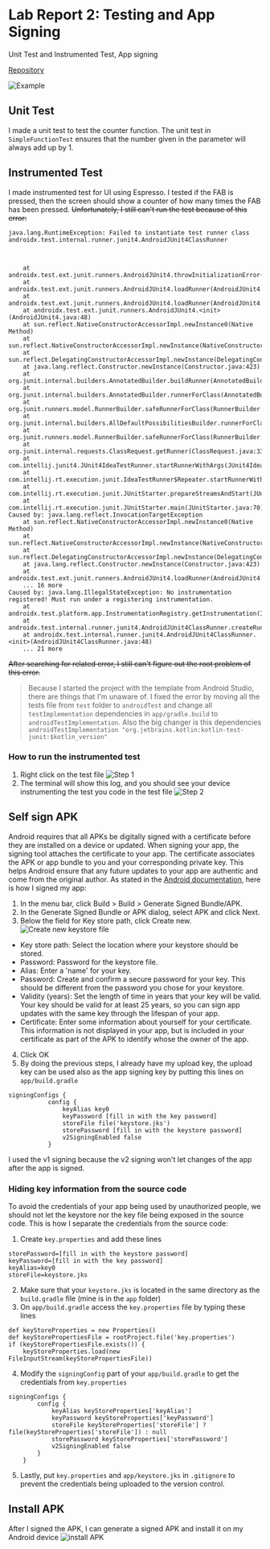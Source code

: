 # Lab Report 2: Testing and App Signing
Unit Test and Instrumented Test, App signing

[Repository](https://github.com/hiradevina/learn-tktpl-1706979221/tree/lab-2) 

![Example](https://lh3.googleusercontent.com/pw/ACtC-3dpFX4-g3jpZmrZo_89A2EKJkcQQ25UhG25rHpCH1x9g6_aJBTPS7OX4bkUhz9_NhjgKmxbuPaJyYBHe4lfSyu-jzvf3vRLbbyCv_ydTKAKLtLIsAZSKuV8mHIXBkKTesWOvHAyId-M4U0K5CcTAraR=w407-h846-no?authuser=0)
## Unit Test
I made a unit test to test the counter function. The unit test in `SimpleFunctionTest` ensures that the number given in the parameter will always add up by 1.
## Instrumented Test
I made instrumented test for UI using Espresso. I tested if the FAB is pressed, then the screen should show a counter of how many times the FAB has been pressed. 
~~Unfortunately, I still can't run the test because of this error:~~
```
java.lang.RuntimeException: Failed to instantiate test runner class androidx.test.internal.runner.junit4.AndroidJUnit4ClassRunner



	at androidx.test.ext.junit.runners.AndroidJUnit4.throwInitializationError(AndroidJUnit4.java:121)
	at androidx.test.ext.junit.runners.AndroidJUnit4.loadRunner(AndroidJUnit4.java:113)
	at androidx.test.ext.junit.runners.AndroidJUnit4.loadRunner(AndroidJUnit4.java:74)
	at androidx.test.ext.junit.runners.AndroidJUnit4.<init>(AndroidJUnit4.java:48)
	at sun.reflect.NativeConstructorAccessorImpl.newInstance0(Native Method)
	at sun.reflect.NativeConstructorAccessorImpl.newInstance(NativeConstructorAccessorImpl.java:62)
	at sun.reflect.DelegatingConstructorAccessorImpl.newInstance(DelegatingConstructorAccessorImpl.java:45)
	at java.lang.reflect.Constructor.newInstance(Constructor.java:423)
	at org.junit.internal.builders.AnnotatedBuilder.buildRunner(AnnotatedBuilder.java:104)
	at org.junit.internal.builders.AnnotatedBuilder.runnerForClass(AnnotatedBuilder.java:86)
	at org.junit.runners.model.RunnerBuilder.safeRunnerForClass(RunnerBuilder.java:59)
	at org.junit.internal.builders.AllDefaultPossibilitiesBuilder.runnerForClass(AllDefaultPossibilitiesBuilder.java:26)
	at org.junit.runners.model.RunnerBuilder.safeRunnerForClass(RunnerBuilder.java:59)
	at org.junit.internal.requests.ClassRequest.getRunner(ClassRequest.java:33)
	at com.intellij.junit4.JUnit4IdeaTestRunner.startRunnerWithArgs(JUnit4IdeaTestRunner.java:49)
	at com.intellij.rt.execution.junit.IdeaTestRunner$Repeater.startRunnerWithArgs(IdeaTestRunner.java:47)
	at com.intellij.rt.execution.junit.JUnitStarter.prepareStreamsAndStart(JUnitStarter.java:242)
	at com.intellij.rt.execution.junit.JUnitStarter.main(JUnitStarter.java:70)
Caused by: java.lang.reflect.InvocationTargetException
	at sun.reflect.NativeConstructorAccessorImpl.newInstance0(Native Method)
	at sun.reflect.NativeConstructorAccessorImpl.newInstance(NativeConstructorAccessorImpl.java:62)
	at sun.reflect.DelegatingConstructorAccessorImpl.newInstance(DelegatingConstructorAccessorImpl.java:45)
	at java.lang.reflect.Constructor.newInstance(Constructor.java:423)
	at androidx.test.ext.junit.runners.AndroidJUnit4.loadRunner(AndroidJUnit4.java:104)
	... 16 more
Caused by: java.lang.IllegalStateException: No instrumentation registered! Must run under a registering instrumentation.
	at androidx.test.platform.app.InstrumentationRegistry.getInstrumentation(InstrumentationRegistry.java:45)
	at androidx.test.internal.runner.junit4.AndroidJUnit4ClassRunner.createRunnerParams(AndroidJUnit4ClassRunner.java:53)
	at androidx.test.internal.runner.junit4.AndroidJUnit4ClassRunner.<init>(AndroidJUnit4ClassRunner.java:48)
	... 21 more
```
~~After searching for related error, I still can't figure out the root problem of this error.~~
> Because I started the project with the template from Android Studio, there are things that I'm unaware of. I fixed the error by moving all the tests file from `test` folder to `androidTest` and change all `testImplementation` dependencies in `app/gradle.build` to `androidTestImplementation`. Also the big changer is this dependencies 
> ```androidTestImplementation "org.jetbrains.kotlin:kotlin-test-junit:$kotlin_version"```
### How to run the instrumented test
1. Right click on the test file
![Step 1](https://lh3.googleusercontent.com/XU1fMUvpPwTm75A317C0QnM_a9k-P1RdDyuRazyEt5IhKg48crV-9Kk49_jMb-0Vj0ZBZry5Wzv_Dv-YBB5ww1zTk-50t6VAeIK88bzLA5IQGj3ljzkDmV12-sMijVu1Ru3U3K7vcq_iIAIkjlvCLWA1zxj2C3M66Xd3aCc9DcrEbZpuroxddA5Iyal_yVUcudRIZzPBt5da0NB7mR7Va31h9H8PcpInWRGIhrAkJ03bNpLoqHzEIJaCURwlW3UA5XHSjHYN7PUYOag_jM8LjbwfmVDrvo5SrCShLZpzGrvwDPzatY3bDhqhU_PKoudG0ZsWrQSkZ_0-lhtC2ZrYpp9j0NQ2882qcFZP3DxKAAH5_hJql2yZI_k-SjxGZ3Mnn9I4hN6atBn059rkU_tdhgGyFciaNy92gCOU_U2mK8JCAD-G3IDXRIw-Lz_XjaY9VuFa2cqzd-MWIjauPW8QPDXuF1-pEcgH87HIg848_XS0S4xgk7hr7bhDlex6ypvqOe4Zi71dctyxXuMKmu1pSkGkuhwjagETY6qQwrgXnHWagjNFN9UT3t_zCh5qehxBNgfpFqCZz5FcrXOGEjUH0iDaU79T-gTE29OQf2z9nW_VhegGq4TMwbBLmHT5EBP5govYbo5AODx0TRu-u3LzJTmFtYbtabvvCjbW1-AfcGKdFW_69vwMgkCAi2Wl=w827-h765-no?authuser=0)
2. The terminal will show this log, and you should see your device instrumenting the test you code in the test file
![Step 2](https://lh3.googleusercontent.com/0jhAkP6o8T6jr6N3z7y10pFaFysu5gC_Oj5n5h-WescG2R3HS9qb15Rzs02Lsa8fbLlH2McvU9ZJr-apmEqTSrae2KNo951fG4474oYNq8kOVttmN6IfUcLt8aYDPUJU6CK2E2UqKyAyHAUWRbKMJJdPC_2Sz1FRjm13epFYE5v5lyVRBDp7Dfb9MCDYGf46WYcuNtGnrWrVXL7z25AFTPk8bUOAnbyKc0mMdlYm9y2FYI7fvQj8hoIIqeJH6kvTR8vAmlQ_Q_2OeLn3dk5b1JcfxeprkHOABNGAw6IDF3eC7GCls7-xka6v5kTcRG9G79Q5Mo2MzWRkqmpFFdIVUAsc8t5SEssHXAwNbtDO2cyj4uS43QVFiET8U-7C02YqJgWhkzI8jCOQZcsplBH2WE-Z2ZGq7mZ1ZgoY5wdAZ7SB5d6uWNAj9uu35tzBjnGff6eFa1AMY-uvFDvXk_pV06AKQ9A4DOpZWRAMiwQGLLdMijFb8WUXfxKpAeCnzsr5LOCIn63Q5qXhvDMXDT_LcSlluI7D1cXj_gdvrbUJRI3BG5yM8n4CBHlvE6ERT22MkAB1zIW1mVkQml5pQRZLKvNkGRylHogvlDqNArX3W72rZsFYrE-GzwZlOaJ7dw5pCFFqq_VW-84hlRP688Je-o81JZi1rjW4Qg8h36sZZWFL_7N82r9d-Ysy2vj_=w1332-h361-no?authuser=0)
## Self sign APK
Android requires that all APKs be digitally signed with a certificate before they are installed on a device or updated. When signing your app, the signing tool attaches the certificate to your app. The certificate associates the APK or app bundle to you and your corresponding private key. This helps Android ensure that any future updates to your app are authentic and come from the original author. 
As stated in the [Android documentation](https://developer.android.com/studio/publish/app-signing#sign-apk), here is how I signed my app:
1. In the menu bar, click Build > Build > Generate Signed Bundle/APK.
2. In the Generate Signed Bundle or APK dialog, select APK and click Next. 
3. Below the field for Key store path, click Create new.
![Create new keystore file](https://lh3.googleusercontent.com/PnM3YihbXxle065txrdGsO4rfZWWTXsUwIS2wC_TO5aiWv3BGljL85ioMnru40KZKZVseGxkx1AZ3zxlU2APtX8lcPt-qcYGirWUvTOXcyoKRyQ2bTR-sB7jZZhnor1IGkyJuNE7GuUPpaMbw1uPQdtcafEcI7bfUqL5Xv68MDMCW8ihmF4jdYFzw7RI-jfzRNKQ_UmhcaUOpNc9HAUTi0W27EajfVpoFd5DwvqDuwQ2SfVjVEI_fILzhN2ls7Pogd4HBnXckvPWLpKHJ4k0LkTynl4u6oWrs9pg6JyTJledJy1w9xapq6waB-XwvLwmn2m6mn9ig0pP1MMPYp20uaHdpKmva5BXkiqXnQN4jgRSLkwV7LvCPS6Tw2o6CDQ3Cbrb7P0B7ZHiyNIkAB3ImGlnv1HwuTUQzOpA49qZX9ChRwpkfBpID4UYVGp9R2yLg6XRnFoWGaHDiLsF8kTcOo9DzAvdgxKMNIP5vF0bftNBOyN4YUorAIY6ZytuOG8oBhuvJK3aGQzpeIFCsFdtdc9eRCuYKC6uOhpRjjD2ScDXv_irBWUyoC2Sh6fBP8JhR66c4sC-xBOViQgmDMTKSz9tXfCFi4pJ3DlYI8yZ0HsPaN646Xbm2PExvExvGB-XJVPted310VAR6RyzVMS1hVi6vbfOSei6hsud9E1kTf1dkcB01R8CgvWDwtaO=w628-h667-no?authuser=0)
- Key store path: Select the location where your keystore should be stored.
- Password: Password for the keystore file.
- Alias: Enter a 'name' for your key.
- Password: Create and confirm a secure password for your key. This should be different from the password you chose for your keystore.
- Validity (years): Set the length of time in years that your key will be valid. Your key should be valid for at least 25 years, so you can sign app updates with the same key through the lifespan of your app.
- Certificate: Enter some information about yourself for your certificate. This information is not displayed in your app, but is included in your certificate as part of the APK to identify whose the owner of the app.
4. Click OK
5. By doing the previous steps, I already have my upload key, the upload key can be used also as the app signing key by putting this lines on `app/build.gradle`
```
signingConfigs {
           config {
               keyAlias key0
               keyPassword [fill in with the key password]
               storeFile file('keystore.jks')
               storePassword [fill in with the keystore password]
               v2SigningEnabled false
           }
```
I used the v1 signing because the v2 signing won't let changes of the app after the app is signed.
### Hiding key information from the source code
To avoid the credentials of your app being used by unauthorized people, we should not let the keystore nor the key file being exposed in the source code. This is how I separate the credentials from the source code:
1. Create  `key.properties` and add these lines
```
storePassword=[fill in with the keystore password]
keyPassword=[fill in with the key password]
keyAlias=key0
storeFile=keystore.jks
```
2. Make sure that your `keystore.jks` is located in the same directory as the `build.gradle` file (mine is in the `app` folder)
3. On `app/build.gradle` access the `key.properties` file by typing these lines
```
def keyStoreProperties = new Properties()
def keyStorePropertiesFile = rootProject.file('key.properties')
if (keyStorePropertiesFile.exists()) {
    keyStoreProperties.load(new FileInputStream(keyStorePropertiesFile))
```
4. Modify the `signingConfig` part of your `app/build.gradle` to get the credentials from `key.properties`
```
signingConfigs {
        config {
            keyAlias keyStoreProperties['keyAlias']
            keyPassword keyStoreProperties['keyPassword']
            storeFile keyStoreProperties['storeFile'] ? file(keyStoreProperties['storeFile']) : null
            storePassword keyStoreProperties['storePassword']
            v2SigningEnabled false
        }
    }
```
5. Lastly, put `key.properties` and `app/keystore.jks` in `.gitignore` to prevent the credentials being uploaded to the version control. 
## Install APK
After I signed the APK, I can generate a signed APK and install it on my Android device
![install APK](https://lh3.googleusercontent.com/SLsAS4PP1qi_UgRE5W8OpMegesxAoLIfZi-nGHrIkUzgVhSzGwbisHaweRWSwWqXVgKp2uihdSi4kWLVcjGUyoveeX5uDzLLLNWadNKKDmQK71eYaUUM-o5fPJBXUYOOPZa_v_hs8CRWXlSPJLehRw14cq4v6EqU2NUtCR5CyM1XndB0xDl0TJdL0eEym76sBzwB9hksrNG4wX17IxkibXHceHNIoezStPn-Z4pLHetfUvYRAsGR969GEzSEUkpW0fAS8wfgQPLS25AYpja1keC_sqL5Qc_CnpZPd9J-9-JpuzwKm2s2D_HVcPVlv9VB3U1jXC4udy0iczlSmmtqXa5sFbyN57HCCRKSkZxhnq1W-m1gSbsFMNKrrko-DPETgKz7tGRsmdyW13AD5DegPcKNMhQUy41Dy3x3pNFCf4qKvyBd0icaf8vCGqsjb1dtrdNdDSa9ikkmqbf2bIQARA5hcYUMw3fBDlq8Z9pxRSAK_jlQugndBvq-0y02tTXiryIjeBVDIeFILkMu-dSFAv-3NSkTug9Y4cA8l9C2AQx2jYVotXNyenh0akrrO2f_cI0KklPEUalJHSm4Gl-dDXK42D7b1YykSlL_ZXDhvjcuDyJJVhG0o1q4pmS0j5dqsowPGVW4UJsSZSwhqIzsaOEvhL55ehZeHTF07vuqotX42gXOHDSSjx3HGm9t=w425-h943-no?authuser=0)